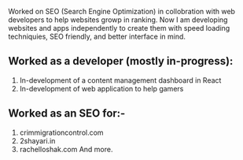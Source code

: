 Worked on SEO (Search Engine Optimization) in collobration with web developers to help websites growp in ranking. Now I am developing websites and apps independently to create them with speed loading techniquies, SEO friendly, and better interface in mind.

## Worked as a developer (mostly in-progress):
1. In-development of a content management dashboard in React
2. In-development of web application to help gamers

## Worked as an SEO for:-
1. crimmigrationcontrol.com
2. 2shayari.in
3. rachelloshak.com
And more. 
